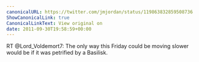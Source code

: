```yaml
---
canonicalURL: https://twitter.com/jmjordan/status/119863832859508736
ShowCanonicalLink: true
CanonicalLinkText: View original on
date: 2011-09-30T19:58:59+00:00
---
```

RT @Lord_Voldemort7: The only way this Friday could be moving slower would be if it was petrified by a Basilisk.